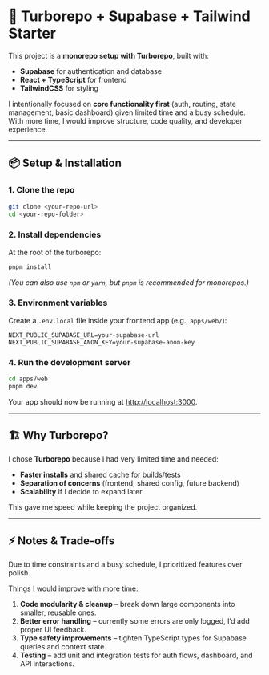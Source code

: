 # 🚀 Turborepo + Supabase + Tailwind Starter  

This project is a **monorepo setup with Turborepo**, built with:  
- **Supabase** for authentication and database  
- **React + TypeScript** for frontend  
- **TailwindCSS** for styling  

I intentionally focused on **core functionality first** (auth, routing, state management, basic dashboard) given limited time and a busy schedule. With more time, I would improve structure, code quality, and developer experience.  

---

## 📦 Setup & Installation  

### 1. Clone the repo  
```bash
git clone <your-repo-url>
cd <your-repo-folder>
```

### 2. Install dependencies  
At the root of the turborepo:  
```bash
pnpm install
```
*(You can also use `npm` or `yarn`, but `pnpm` is recommended for monorepos.)*  

### 3. Environment variables  
Create a `.env.local` file inside your frontend app (e.g., `apps/web/`):  
```env
NEXT_PUBLIC_SUPABASE_URL=your-supabase-url
NEXT_PUBLIC_SUPABASE_ANON_KEY=your-supabase-anon-key
```

### 4. Run the development server  
```bash
cd apps/web
pnpm dev
```

Your app should now be running at [http://localhost:3000](http://localhost:3000).  

---

## 🏗 Why Turborepo?  
I chose **Turborepo** because I had very limited time and needed:  
- **Faster installs** and shared cache for builds/tests  
- **Separation of concerns** (frontend, shared config, future backend)  
- **Scalability** if I decide to expand later  

This gave me speed while keeping the project organized.  

---

## ⚡ Notes & Trade-offs  
Due to time constraints and a busy schedule, I prioritized features over polish.  

Things I would improve with more time:  
1. **Code modularity & cleanup** – break down large components into smaller, reusable ones.  
2. **Better error handling** – currently some errors are only logged, I’d add proper UI feedback.  
3. **Type safety improvements** – tighten TypeScript types for Supabase queries and context state.  
4. **Testing** – add unit and integration tests for auth flows, dashboard, and API interactions.  
